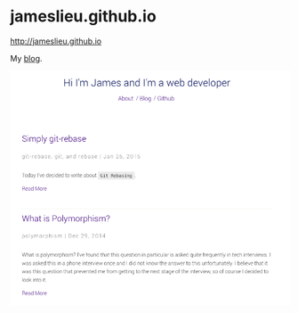 jameslieu.github.io
=====

http://jameslieu.github.io

My [blog](https://jameslieu.github.io).

<img src="/assets/media/myblog.png" />
